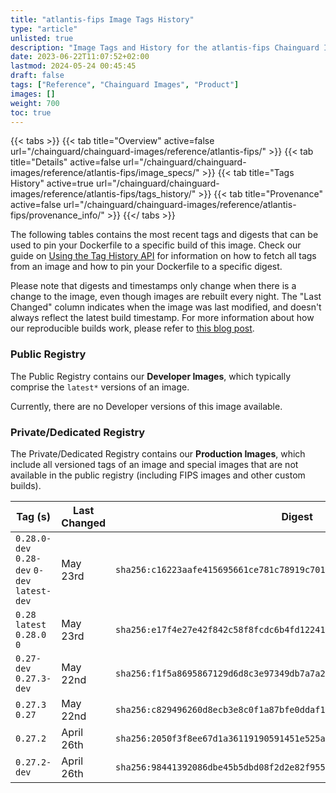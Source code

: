 ```yaml
---
title: "atlantis-fips Image Tags History"
type: "article"
unlisted: true
description: "Image Tags and History for the atlantis-fips Chainguard Image"
date: 2023-06-22T11:07:52+02:00
lastmod: 2024-05-24 00:45:45
draft: false
tags: ["Reference", "Chainguard Images", "Product"]
images: []
weight: 700
toc: true
---
```


{{< tabs >}}
{{< tab title="Overview" active=false url="/chainguard/chainguard-images/reference/atlantis-fips/" >}}
{{< tab title="Details" active=false url="/chainguard/chainguard-images/reference/atlantis-fips/image_specs/" >}}
{{< tab title="Tags History" active=true url="/chainguard/chainguard-images/reference/atlantis-fips/tags_history/" >}}
{{< tab title="Provenance" active=false url="/chainguard/chainguard-images/reference/atlantis-fips/provenance_info/" >}}
{{</ tabs >}}

The following tables contains the most recent tags and digests that can be used to pin your Dockerfile to a specific build of this image. Check our guide on [Using the Tag History API](/chainguard/chainguard-images/using-the-tag-history-api/) for information on how to fetch all tags from an image and how to pin your Dockerfile to a specific digest.

Please note that digests and timestamps only change when there is a change to the image, even though images are rebuilt every night. The "Last Changed" column indicates when the image was last modified, and doesn't always reflect the latest build timestamp. For more information about how our reproducible builds work, please refer to [this blog post](https://www.chainguard.dev/unchained/reproducing-chainguards-reproducible-image-builds).

### Public Registry
The Public Registry contains our **Developer Images**, which typically comprise the `latest*` versions of an image.

Currently, there are no Developer versions of this image available.

### Private/Dedicated Registry
The Private/Dedicated Registry contains our **Production Images**, which include all versioned tags of an image and special images that are not available in the public registry (including FIPS images and other custom builds).

| Tag (s)                                       | Last Changed | Digest                                                                    |
|-----------------------------------------------|--------------|---------------------------------------------------------------------------|
|  `0.28.0-dev` `0.28-dev` `0-dev` `latest-dev` | May 23rd     | `sha256:c16223aafe415695661ce781c78919c7019cc27d1bc124fb9fc794aface1fc7c` |
|  `0.28` `latest` `0.28.0` `0`                 | May 23rd     | `sha256:e17f4e27e42f842c58f8fcdc6b4fd1224102816f92158d32fd43c545e07c2112` |
|  `0.27-dev` `0.27.3-dev`                      | May 22nd     | `sha256:f1f5a8695867129d6d8c3e97349db7a7a219ad203b7038e387c5334578d549e5` |
|  `0.27.3` `0.27`                              | May 22nd     | `sha256:c829496260d8ecb3e8c0f1a87bfe0ddaf180020439b0b20d72eef16e498b165d` |
|  `0.27.2`                                     | April 26th   | `sha256:2050f3f8ee67d1a36119190591451e525a2e58fb125a0b0ed5451dbd73f31349` |
|  `0.27.2-dev`                                 | April 26th   | `sha256:98441392086dbe45b5dbd08f2d2e82f9552a0edfa0d5671562e945783b0d8fe0` |

